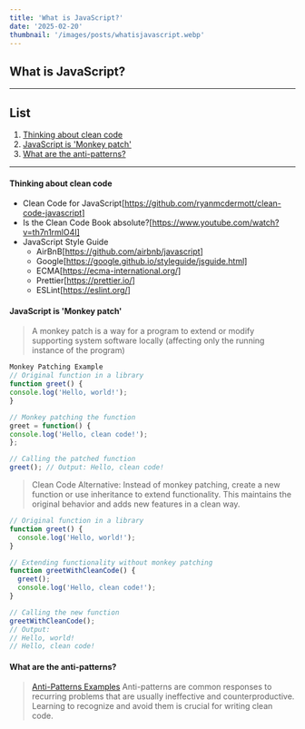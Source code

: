 ```yaml
---
title: 'What is JavaScript?'
date: '2025-02-20'
thumbnail: '/images/posts/whatisjavascript.webp'
---
```


## What is JavaScript?

---

## List

1. [Thinking about clean code](#thinking-about-clean-code)
2. [JavaScript is 'Monkey patch'](#javascript-is-monkey-patch)
3. [What are the anti-patterns?](#what-are-the-anti-patterns)

---

#### Thinking about clean code

- Clean Code for JavaScript[https://github.com/ryanmcdermott/clean-code-javascript]
- Is the Clean Code Book absolute?[https://www.youtube.com/watch?v=th7n1rmlO4I]
- JavaScript Style Guide
  - AirBnB[https://github.com/airbnb/javascript]
  - Google[https://google.github.io/styleguide/jsguide.html]
  - ECMA[https://ecma-international.org/]
  - Prettier[https://prettier.io/]
  - ESLint[https://eslint.org/]

#### JavaScript is 'Monkey patch'

> A monkey patch is a way for a program to extend or modify supporting system software locally (affecting only the running instance of the program)

```javascript
Monkey Patching Example
// Original function in a library
function greet() {
console.log('Hello, world!');
}

// Monkey patching the function
greet = function() {
console.log('Hello, clean code!');
};

// Calling the patched function
greet(); // Output: Hello, clean code!
```

> Clean Code Alternative: Instead of monkey patching, create a new function or use inheritance to extend functionality. This maintains the original behavior and adds new features in a clean way.

```javascript
// Original function in a library
function greet() {
  console.log('Hello, world!');
}

// Extending functionality without monkey patching
function greetWithCleanCode() {
  greet();
  console.log('Hello, clean code!');
}

// Calling the new function
greetWithCleanCode();
// Output:
// Hello, world!
// Hello, clean code!
```

#### What are the anti-patterns?

> [Anti-Patterns Examples](anti-patterns.md)
> Anti-patterns are common responses to recurring problems that are usually ineffective and counterproductive. Learning to recognize and avoid them is crucial for writing clean code.
